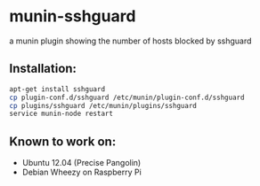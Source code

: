 munin-sshguard
==============

a munin plugin showing the number of hosts blocked by sshguard

## Installation:
```bash
apt-get install sshguard
cp plugin-conf.d/sshguard /etc/munin/plugin-conf.d/sshguard
cp plugins/sshguard /etc/munin/plugins/sshguard
service munin-node restart
```

## Known to work on:
* Ubuntu 12.04 (Precise Pangolin)
* Debian Wheezy on Raspberry Pi
